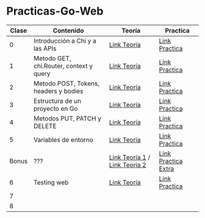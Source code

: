 # Practicas-Go-Web


| **Clase**  | **Contenido**  | **Teoría**        | **Practica**        |
|------------|----------------|-------------------|---------------------|
| 0 | Introducción a Chi y a las APIs         | [Link Teoría](https://docs.google.com/presentation/d/e/2PACX-1vSk07FBtXVUmb9rYZqBTlva4l2j-XStaInVxPlBPsxNNYaK5Q9NbyOkm49utOOZR-V-mj83mrJJyorc/embed?start=false&loop=false&delayms=3000&usp=embed_googleplus) |  [Link Practica](https://docs.google.com/document/d/e/2PACX-1vT02Fq5gFFVTHbN0-k_OhLmWar6uHDfikG7DmkSzFy1OUmAtOxYKkXtLsMJcziMMA/pub) |      
| 1 | Metodo GET, chi.Router, context y query |   [Link Teoría](https://docs.google.com/presentation/d/e/2PACX-1vTUeox9gEqf9b96M2fA5GfbGuMY8C3lCr5S8efk0XQTUlQevS97os2J7nmeTwbKawEykOk6YHDTmxHi/embed?start=false&loop=false&delayms=3000&slide=id.g11917cadced_4_312)     |   [Link Practica](https://docs.google.com/document/d/e/2PACX-1vTPgjB7x6U1CxhVxizWJCLVs2fa_9PialI5ogFxgk9Pg1RDuy6TVHEIuA1nTnw26HaUcWG51D-zSVjD/pub)  |
| 2 | Metodo POST, Tokens, headers y bodies   | [Link Teoría](https://docs.google.com/presentation/d/e/2PACX-1vS9XOpaVdUKMIjqCSWHnYqvs02i00_RRGEMZIR7QtgrZOSgWgKnD8x5U1i0EYpJvvFINH1tyb5Gb2Fj/embed?start=false&loop=false&delayms=3000&slide=id.g11917cadced_4_312) | [Link Practica](https://docs.google.com/document/d/e/2PACX-1vQhXWYaKIV5z0ZSvAu5acOnxGLzR_FbNsymvqWNOtNdPMGhf0MC70tG36gQHK8hsfE23oXih9CICgV-/pub) |
| 3 | Estructura de un proyecto en Go         | [Link Teoría](https://docs.google.com/presentation/d/e/2PACX-1vTsLqdF01d6GC4aQgft5nbtHSv8LAMpWCplt0T85VT4JQJCV5rZGCeSlFOrzV81INc1X_IW9prvSsCz/embed?start=false&loop=false&delayms=3000&slide=id.g1196eafa525_0_1563) | [Link Practica](https://docs.google.com/document/d/e/2PACX-1vRBIRehp0eHnCQt10Jm4HTBedIidciQcD4WFLxWvXMmbOEnvifbHiQC3Z59uPvXhqmRgZORWwog9paY/pub) |
| 4 | Metodos PUT, PATCH y DELETE             | [Link Teoría](https://docs.google.com/presentation/d/e/2PACX-1vQlBAfpLpdPyRaDTI5_moUu6CoERNnFFPV0JvBbckZPbQK7TqGGqZvSbDEi4HwP8_rAACHElRMjrs4p/embed?start=false&loop=false&delayms=3000&slide=id.g11917cadced_4_312) | [Link Practica](https://docs.google.com/document/d/e/2PACX-1vT-igM7zWvtb6KiKWYGHG5W_YpYiCNpuCyiBzFPnnXZlrPlMoAeo3Ki2hjOaTOnZ0roRfB9XSZsZR2a/pub) |
| 5 | Variables de entorno                    | [Link Teoría](https://docs.google.com/presentation/d/e/2PACX-1vTeG4cgOsj-T7N5Lh1Ae393S55_z3bDPlKtCtdYc245uM147gMfERBKiaDPyvQ3-dXN-jyifnwFWJ-j/embed?start=false&loop=false&delayms=3000&slide=id.g11917cadced_4_312) | [Link Practica](https://docs.google.com/document/d/e/2PACX-1vTjmHULVI9zfyH0ImrXW85Lsm_YQhQEH8f6UU0jg9B8ocLUuq-7A5dYLp59Im4YKmsq2gi9On34BpHW/pub) |
| Bonus | ???                                 | [Link Teoría 1](https://gosamples.dev/read-csv/) / [Link Teoría 2](https://pkg.go.dev/encoding/csv) | [Link Practica Extra](https://docs.google.com/document/d/e/2PACX-1vRdFrDBnPf81MuE1HTm6n9C2xz-XcWbnZhlYj-rvmr9ohmaKrfGeorWfg7ncGRFydPHyIQ2rWWzRUTt/pub) | // (Optativa)
| 6 |  Testing web                            | [Link Teoría](https://docs.google.com/presentation/d/e/2PACX-1vQ_Y0XNE_tJpl-b0SrwctY0zd6XweCvgZZjhKHdiX9Ya9C9PP_U3vVdbEgq5lmv_jr0xd6yIyeFxALO/embed?start=false&loop=false&delayms=3000&slide=id.g11917cadced_4_312) | [Link Practica](https://docs.google.com/document/d/e/2PACX-1vTYYBk06jMa2FB3UkBTrghM4BUJiLmqnYoEEDEHGdnFU44f5zYssPhroJzybD04IVjdFc1DZkjt6gLM/pub) |
| 7 |  |  |  |
| 8 |  |  |  |





